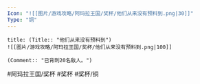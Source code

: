```yaml
---
Icon: "![[图片/游戏攻略/阿玛拉王国/奖杯/他们从来没有预料到.png|30]]"
Type: "铜"
---
```

```ad-common-bronze-trophy
title: (Title:: "他们从来没有预料到")
![[图片/游戏攻略/阿玛拉王国/奖杯/他们从来没有预料到.png|100]]

(Comment:: "已背刺20名敌人。")
```

#阿玛拉王国/奖杯 #奖杯 #奖杯/铜
